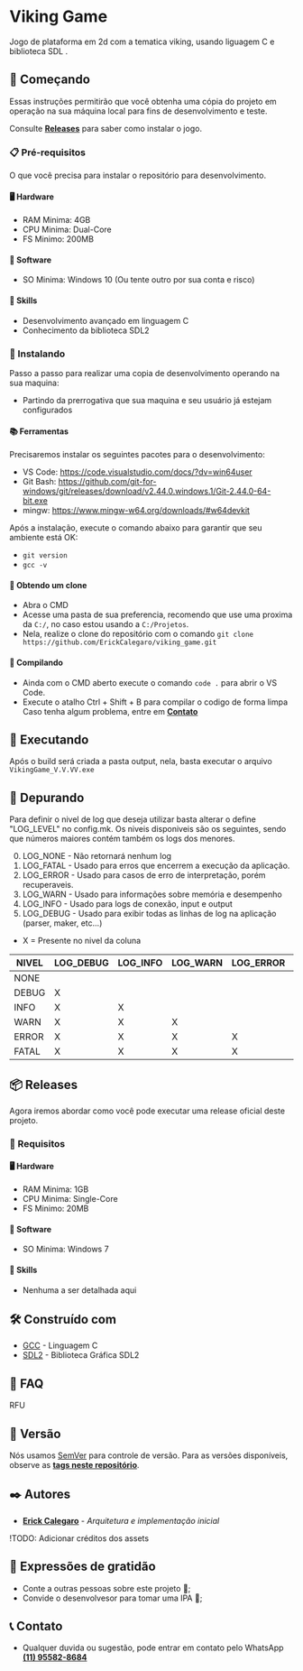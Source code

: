 # Viking Game
Jogo de plataforma em 2d com a tematica viking, usando liguagem C e biblioteca SDL
.

## 🚀 Começando
Essas instruções permitirão que você obtenha uma cópia do projeto em operação na sua máquina local para fins de desenvolvimento e teste.

Consulte **[Releases](##-📦-Releases)** para saber como instalar o jogo.

### 📋 Pré-requisitos
O que você precisa para instalar o repositório para desenvolvimento.

#### 🖥 Hardware
* RAM Minima: 4GB
* CPU Minima: Dual-Core
* FS  Minimo: 200MB

#### 📲 Software
* SO  Minima: Windows 10 (Ou tente outro por sua conta e risco)

#### 🗿 Skills
* Desenvolvimento avançado em linguagem C
* Conhecimento da biblioteca SDL2

### 🔧 Instalando
Passo a passo para realizar uma copia de desenvolvimento operando na sua maquina:
* Partindo da prerrogativa que sua maquina e seu usuário já estejam configurados

#### 📚 Ferramentas
Precisaremos instalar os seguintes pacotes para o desenvolvimento:
* VS Code: https://code.visualstudio.com/docs/?dv=win64user
* Git Bash: https://github.com/git-for-windows/git/releases/download/v2.44.0.windows.1/Git-2.44.0-64-bit.exe
* mingw: https://www.mingw-w64.org/downloads/#w64devkit

Após a instalação, execute o comando abaixo para garantir que seu ambiente está OK:
* `git version`
* `gcc -v`

#### 🔗 Obtendo um clone
* Abra o CMD
* Acesse uma pasta de sua preferencia, recomendo que use uma proxima da `C:/`, no caso estou usando a `C:/Projetos`.
* Nela, realize o clone do repositório com o comando ```git clone https://github.com/ErickCalegaro/viking_game.git```

#### 🧱 Compilando
* Ainda com o CMD aberto execute o comando `code .` para abrir o VS Code.
* Execute o atalho Ctrl + Shift + B para compilar o codigo de forma limpa
Caso tenha algum problema, entre em **[Contato](https://api.whatsapp.com/send?phone=5511955828684&text=Ol%C3%A1%2C%20estou%20com%20duvidas%20sobre%20o%20projeto%20Viking%20Game%2C%20pode%20me%20auxiliar%3F)**

## 🧨 Executando
Após o build será criada a pasta output, nela, basta executar o arquivo `VikingGame_V.V.VV.exe`

## 🐞 Depurando
Para definir o nivel de log que deseja utilizar basta alterar o define "LOG_LEVEL" no config.mk. 
Os niveis disponiveis são os seguintes, sendo que números maiores contém também os logs dos menores.

0. LOG_NONE - Não retornará nenhum log
1. LOG_FATAL - Usado para erros que encerrem a execução da aplicação.
2. LOG_ERROR - Usado para casos de erro de interpretação, porém recuperaveis.
3. LOG_WARN - Usado para informações sobre memória e desempenho
4. LOG_INFO - Usado para logs de conexão, input e output
5. LOG_DEBUG - Usado para exibir todas as linhas de log na aplicação (parser, maker, etc...)

* X = Presente no nivel da coluna

| NIVEL | LOG_DEBUG | LOG_INFO  | LOG_WARN  | LOG_ERROR | LOG_FATAL | LOG_NONE  |
| ----- | --------- | --------- | --------- | --------- | --------- | --------- |
| NONE  |           |           |           |           |           |           |
| DEBUG |     X     |           |           |           |           |           |
| INFO  |     X     |     X     |           |           |           |           |
| WARN  |     X     |     X     |     X     |           |           |           |
| ERROR |     X     |     X     |     X     |     X     |           |           |
| FATAL |     X     |     X     |     X     |     X     |     X     |           |


## 📦 Releases
Agora iremos abordar como você pode executar uma release oficial deste projeto.

### 📑 Requisitos

#### 🖥 Hardware
* RAM Minima: 1GB
* CPU Minima: Single-Core
* FS  Minimo: 20MB

#### 📲 Software
* SO  Minima: Windows 7

#### 🗿 Skills
* Nenhuma a ser detalhada aqui

## 🛠️ Construído com
* [GCC](https://www.gnu.org/software/gnu-c-manual/gnu-c-manual.html) - Linguagem C
* [SDL2](https://wiki.libsdl.org/SDL2/FrontPage) - Biblioteca Gráfica SDL2

## 💬 FAQ
RFU

## 📌 Versão
Nós usamos [SemVer](http://semver.org/) para controle de versão. Para as versões disponíveis, observe as **[tags neste repositório](https://github.com/ErickCalegaro/viking_game/tags)**. 

## ✒️ Autores

* **[Erick Calegaro](linkedin.com/in/erick-calegaro/)** - *Arquitetura e implementação inicial*

!TODO: Adicionar créditos dos assets

## 🎁 Expressões de gratidão
* Conte a outras pessoas sobre este projeto 📢;
* Convide o desenvolvesor para tomar uma IPA 🍺;

## 📞 Contato
* Qualquer duvida ou sugestão, pode entrar em contato pelo WhatsApp **[(11) 95582-8684](https://api.whatsapp.com/send?phone=5511955828684&text=Ol%C3%A1%2C%20estou%20com%20duvidas%20sobre%20o%20projeto%20Viking%20Game%2C%20pode%20me%20auxiliar%3F)**
